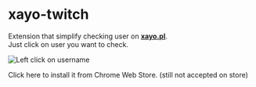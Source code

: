 # xayo-twitch
Extension that simplify checking user on **[xayo.pl](https://xayo.pl/)**.  
Just click on user you want to check.

![Left click on username](https://i.imgur.com/ZMVQkTa.png)
  
Click here to install it from Chrome Web Store.
(still not accepted on store)